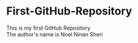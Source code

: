 # First-GitHub-Repository
This is my first GitHub Repository
<br>
The author's name is Noel Ninan Sheri
